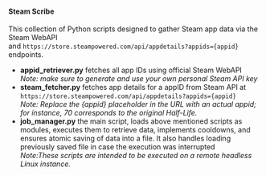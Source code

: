 #### Steam Scribe
This collection of Python scripts designed to gather Steam app data via the Steam WebAPI   
and `https://store.steampowered.com/api/appdetails?appids={appid}` endpoints.
- **appid_retriever.py** fetches all app IDs using official Steam WebAPI  
*Note: make sure to generate and use your own personal Steam API key*
- **steam_fetcher.py** fetches app details for a appID from Steam API at `https://store.steampowered.com/api/appdetails?appids={appid}`  
*Note: Replace the {appid} placeholder in the URL with an actual appid; for instance, 70 corresponds to the original Half-Life.*
- **job_manager.py** the main script, loads above mentioned scripts as modules, executes them to retrieve data, implements cooldowns, and ensures atomic saving of data into a file. It also handles loading previously saved file in case the execution was interrupted  
 *Note:These scripts are intended to be executed on a remote headless Linux instance.*